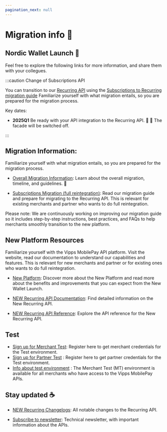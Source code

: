 ```yaml
---
pagination_next: null
---
```


# Migration info 🔗



## Nordic Wallet Launch :rocket:  

 Feel free to explore the following links for more information, and share them with your collegues.  

:::caution Change of Subscriptions API 
 
You can transition to our [Recurring API](https://developer.vippsmobilepay.com/docs/APIs/recurring-api/) using the [Subscriptions to Recurring migration guide](https://developer.vippsmobilepay.com/docs/mp-migration-guide/subscriptions/) Familiarize yourself with what migration entails, so you are prepared for the migration process.

Key dates: 
- **2025Q1** Be ready with your API integration to the Recurring API. 🧡 💙 The facade will be switched off. 

:::

## Migration Information: 
Familiarize yourself with what migration entails, so you are prepared for the migration process.

- [Overall Migration Information](https://developer.vippsmobilepay.com/docs/mp-migration-guide): Learn about the overall migration, timeline, and guidelines.  :calendar:
  
- [Subscriptions Migration (full reintegration)](https://developer.vippsmobilepay.com/docs/mp-migration-guide/subscriptions/): Read our migration guide and prepare for migrating to the Recurring API. This is relevant for existing merchants and partner who wants to do full reintegration.

Please note: We are continuously working on improving our migration guide so it includes  step-by-step instructions, best practices, and FAQs to help merchants smoothly transition to the new platform.  

## New Platform Resources

Familiarize yourself with the Vipps MobilePay API platform. Visit the website, read our documentation to understand our capabilities and features. This is relevant for new merchants and partner or for existing ones who wants to do full reintegration.

- [New Platform](https://www.mobilepaygroup.com/partner/new-platform): Discover more about the New Platform and read more about the benefits and improvements that you can expect from the New Wallet Launch.

- [NEW Recurring API Documentation](https://developer.vippsmobilepay.com/docs/APIs/recurring-api/): Find detailed information on the New Recurring API.
  
- [NEW Recurring API Reference](https://developer.vippsmobilepay.com/api/recurring/): Explore the API reference for the New Recurring API.      

## Test 

- [Sign up for Merchant Test](https://vippsmobilepay.com/merchant-test-account-sign-up): Register here to get merchant credentials for the Test environment.  
-  [Sign up for Partner Test](https://vipps.no/developer/bli-partner/partnerskjema/) : Register here to get partner credentials for the Test environment.  
- [Info about test environment](https://developer.vippsmobilepay.com/docs/test-environment/) : The Merchant Test (MT) environment is available for all merchants who have access to the Vipps MobilePay APIs.


 
## Stay updated ☕️

- [NEW Recurring Changelogs](https://developer.vippsmobilepay.com/docs/APIs/recurring-api/CHANGELOG/): All notable changes to the Recurring API.

- [Subscribe to newsletter](https://developer.vippsmobilepay.com/docs/newsletters/): Technical newsletter, with important information about the APIs.

  
